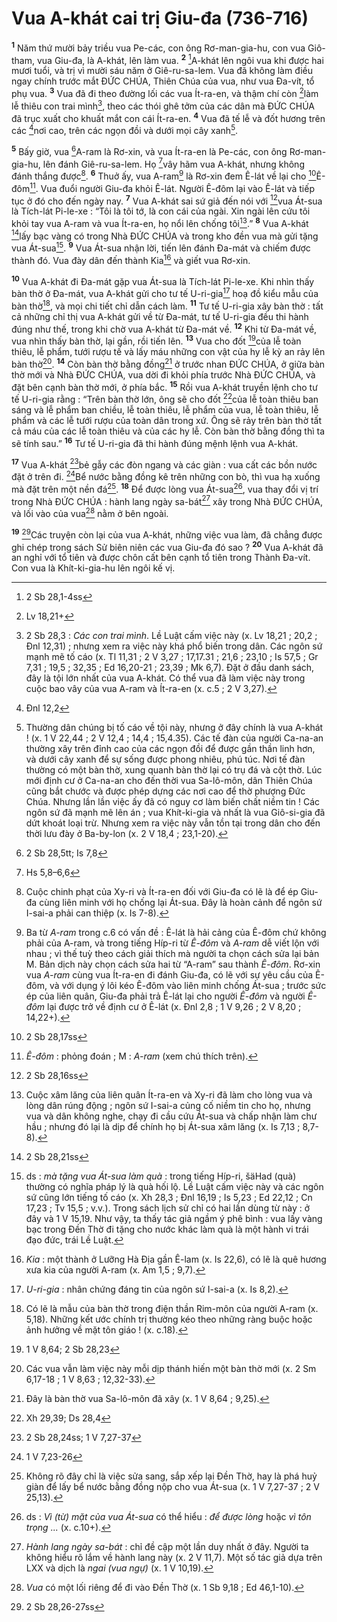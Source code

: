 # Vua A-khát cai trị Giu-đa (736-716)
<sup><b>1</b></sup> Năm thứ mười bảy triều vua Pe-các, con ông Rơ-man-gia-hu, con vua Giô-tham, vua Giu-đa, là A-khát, lên làm vua. <sup><b>2</b></sup> [^1*]A-khát lên ngôi vua khi được hai mươi tuổi, và trị vì mười sáu năm ở Giê-ru-sa-lem. Vua đã không làm điều ngay chính trước mắt ĐỨC CHÚA, Thiên Chúa của vua, như vua Đa-vít, tổ phụ vua. <sup><b>3</b></sup> Vua đã đi theo đường lối các vua Ít-ra-en, và thậm chí còn [^2*]làm lễ thiêu con trai mình[^1], theo các thói ghê tởm của các dân mà ĐỨC CHÚA đã trục xuất cho khuất mắt con cái Ít-ra-en. <sup><b>4</b></sup> Vua đã tế lễ và đốt hương trên các [^3*]nơi cao, trên các ngọn đồi và dưới mọi cây xanh[^2].

<sup><b>5</b></sup> Bấy giờ, vua [^4*]A-ram là Rơ-xin, và vua Ít-ra-en là Pe-các, con ông Rơ-man-gia-hu, lên đánh Giê-ru-sa-lem. Họ [^5*]vây hãm vua A-khát, nhưng không đánh thắng được[^3]. <sup><b>6</b></sup> Thuở ấy, vua A-ram[^4] là Rơ-xin đem Ê-lát về lại cho [^6*]Ê-đôm[^5]. Vua đuổi người Giu-đa khỏi Ê-lát. Người Ê-đôm lại vào Ê-lát và tiếp tục ở đó cho đến ngày nay. <sup><b>7</b></sup> Vua A-khát sai sứ giả đến nói với [^7*]vua Át-sua là Tích-lát Pi-le-xe : “Tôi là tôi tớ, là con cái của ngài. Xin ngài lên cứu tôi khỏi tay vua A-ram và vua Ít-ra-en, họ nổi lên chống tôi[^6].” <sup><b>8</b></sup> Vua A-khát [^8*]lấy bạc vàng có trong Nhà ĐỨC CHÚA và trong kho đền vua mà gửi tặng vua Át-sua[^7]. <sup><b>9</b></sup> Vua Át-sua nhận lời, tiến lên đánh Đa-mát và chiếm được thành đó. Vua đày dân đến thành Kia[^8] và giết vua Rơ-xin.

<sup><b>10</b></sup> Vua A-khát đi Đa-mát gặp vua Át-sua là Tích-lát Pi-le-xe. Khi nhìn thấy bàn thờ ở Đa-mát, vua A-khát gửi cho tư tế U-ri-gia[^9] hoạ đồ kiểu mẫu của bàn thờ[^10], và mọi chi tiết chỉ dẫn cách làm. <sup><b>11</b></sup> Tư tế U-ri-gia xây bàn thờ : tất cả những chỉ thị vua A-khát gửi về từ Đa-mát, tư tế U-ri-gia đều thi hành đúng như thế, trong khi chờ vua A-khát từ Đa-mát về. <sup><b>12</b></sup> Khi từ Đa-mát về, vua nhìn thấy bàn thờ, lại gần, rồi tiến lên. <sup><b>13</b></sup> Vua cho đốt [^9*]của lễ toàn thiêu, lễ phẩm, tưới rượu tế và lấy máu những con vật của hy lễ kỳ an rảy lên bàn thờ[^11]. <sup><b>14</b></sup> Còn bàn thờ bằng đồng[^12] ở trước nhan ĐỨC CHÚA, ở giữa bàn thờ mới và Nhà ĐỨC CHÚA, vua dời đi khỏi phía trước Nhà ĐỨC CHÚA, và đặt bên cạnh bàn thờ mới, ở phía bắc. <sup><b>15</b></sup> Rồi vua A-khát truyền lệnh cho tư tế U-ri-gia rằng : “Trên bàn thờ lớn, ông sẽ cho đốt [^10*]của lễ toàn thiêu ban sáng và lễ phẩm ban chiều, lễ toàn thiêu, lễ phẩm của vua, lễ toàn thiêu, lễ phẩm và các lễ tưới rượu của toàn dân trong xứ. Ông sẽ rảy trên bàn thờ tất cả máu của các lễ toàn thiêu và của các hy lễ. Còn bàn thờ bằng đồng thì ta sẽ tính sau.” <sup><b>16</b></sup> Tư tế U-ri-gia đã thi hành đúng mệnh lệnh vua A-khát.

<sup><b>17</b></sup> Vua A-khát [^11*]bẻ gẫy các đòn ngang và các giàn : vua cất các bồn nước đặt ở trên đi. [^12*]Bể nước bằng đồng kê trên những con bò, thì vua hạ xuống mà đặt trên một nền đá[^13]. <sup><b>18</b></sup> Để được lòng vua Át-sua[^14], vua thay đổi vị trí trong Nhà ĐỨC CHÚA : hành lang ngày sa-bát[^15] xây trong Nhà ĐỨC CHÚA, và lối vào của vua[^16] nằm ở bên ngoài.

<sup><b>19</b></sup> [^13*]Các truyện còn lại của vua A-khát, những việc vua làm, đã chẳng được ghi chép trong sách Sử biên niên các vua Giu-đa đó sao ? <sup><b>20</b></sup> Vua A-khát đã an nghỉ với tổ tiên và được chôn cất bên cạnh tổ tiên trong Thành Đa-vít. Con vua là Khít-ki-gia-hu lên ngôi kế vị.

[^1]: 2 Sb 28,3 : <i>Các con trai mình</i>. Lề Luật cấm việc này (x. Lv 18,21 ; 20,2 ; Đnl 12,31) ; nhưng xem ra việc này khá phổ biến trong dân. Các ngôn sứ mạnh mẽ tố cáo (x. Tl 11,31 ; 2 V 3,27 ; 17,17.31 ; 21,6 ; 23,10 ; Is 57,5 ; Gr 7,31 ; 19,5 ; 32,35 ; Ed 16,20-21 ; 23,39 ; Mk 6,7). Đặt ở đầu danh sách, đây là tội lớn nhất của vua A-khát. Có thể vua đã làm việc này trong cuộc bao vây của vua A-ram và Ít-ra-en (x. c.5 ; 2 V 3,27).
[^2]: Thường dân chúng bị tố cáo về tội này, nhưng ở đây chính là vua A-khát ! (x. 1 V 22,44 ; 2 V 12,4 ; 14,4 ; 15,4.35). Các tế đàn của người Ca-na-an thường xây trên đỉnh cao của các ngọn đồi để được gần thần linh hơn, và dưới cây xanh để sự sống được phong nhiêu, phú túc. Nơi tế đàn thường có một bàn thờ, xung quanh bàn thờ lại có trụ đá và cột thờ. Lúc mới định cư ở Ca-na-an cho đến thời vua Sa-lô-môn, dân Thiên Chúa cũng bắt chước và được phép dựng các nơi cao để thờ phượng Đức Chúa. Nhưng lần lần việc ấy đã có nguy cơ làm biến chất niềm tin ! Các ngôn sứ đã mạnh mẽ lên án ; vua Khít-ki-gia và nhất là vua Giô-si-gia đã dứt khoát loại trừ. Nhưng xem ra việc này vẫn tồn tại trong dân cho đến thời lưu đày ở Ba-by-lon (x. 2 V 18,4 ; 23,1-20).
[^3]: Cuộc chinh phạt của Xy-ri và Ít-ra-en đối với Giu-đa có lẽ là để ép Giu-đa cùng liên minh với họ chống lại Át-sua. Đây là hoàn cảnh để ngôn sứ I-sai-a phải can thiệp (x. Is 7-8).
[^4]: Ba từ <i>A-ram</i> trong c.6 có vấn đề : Ê-lát là hải cảng của Ê-đôm chứ không phải của A-ram, và trong tiếng Híp-ri từ <i>Ê-đôm</i> và <i>A-ram</i> dễ viết lộn với nhau ; vì thế tuỳ theo cách giải thích mà người ta chọn cách sửa lại bản M. Bản dịch này chọn cách sửa hai từ “A-ram” sau thành <i>Ê-đôm</i>. Rơ-xin vua <i>A-ram</i> cùng vua Ít-ra-en đi đánh Giu-đa, có lẽ với sự yêu cầu của Ê-đôm, và với dụng ý lôi kéo Ê-đôm vào liên minh chống Át-sua ; trước sức ép của liên quân, Giu-đa phải trả Ê-lát lại cho người <i>Ê-đôm</i> và người <i>Ê-đôm</i> lại được trở về định cư ở Ê-lát (x. Đnl 2,8 ; 1 V 9,26 ; 2 V 8,20 ; 14,22+).
[^5]: <i>Ê-đôm</i> : phỏng đoán ; M : <i>A-ram</i> (xem chú thích trên).
[^6]: Cuộc xâm lăng của liên quân Ít-ra-en và Xy-ri đã làm cho lòng vua và lòng dân rúng động ; ngôn sứ I-sai-a củng cố niềm tin cho họ, nhưng vua và dân không nghe, chạy đi cầu cứu Át-sua và chấp nhận làm chư hầu ; nhưng đó lại là dịp để chính họ bị Át-sua xâm lăng (x. Is 7,13 ; 8,7-8).
[^7]: ds : <i>mà tặng vua Át-sua làm quà</i> : trong tiếng Híp-ri, <span class="hebrew-translit">šäHad</span> (quà) thường có nghĩa pháp lý là quà hối lộ. Lề Luật cấm việc này và các ngôn sứ cũng lớn tiếng tố cáo (x. Xh 28,3 ; Đnl 16,19 ; Is 5,23 ; Ed 22,12 ; Cn 17,23 ; Tv 15,5 ; v.v.). Trong sách lịch sử chỉ có hai lần dùng từ này : ở đây và 1 V 15,19. Như vậy, ta thấy tác giả ngầm ý phê bình : vua lấy vàng bạc trong Đền Thờ đi tặng cho nước khác làm quà là một hành vi trái đạo đức, trái Lề Luật.
[^8]: <i>Kia</i> : một thành ở Lưỡng Hà Địa gần Ê-lam (x. Is 22,6), có lẽ là quê hương xưa kia của người A-ram (x. Am 1,5 ; 9,7).
[^9]: <i>U-ri-gia</i> : nhân chứng đáng tin của ngôn sứ I-sai-a (x. Is 8,2).
[^10]: Có lẽ là mẫu của bàn thờ trong điện thần Rim-môn của người A-ram (x. 5,18). Những kết ước chính trị thường kéo theo những ràng buộc hoặc ảnh hưởng về mặt tôn giáo ! (x. c.18).
[^11]: Các vua vẫn làm việc này mỗi dịp thánh hiến một bàn thờ mới (x. 2 Sm 6,17-18 ; 1 V 8,63 ; 12,32-33).
[^12]: Đây là bàn thờ vua Sa-lô-môn đã xây (x. 1 V 8,64 ; 9,25).
[^13]: Không rõ đây chỉ là việc sửa sang, sắp xếp lại Đền Thờ, hay là phá huỷ giàn để lấy bể nước bằng đồng nộp cho vua Át-sua (x. 1 V 7,27-37 ; 2 V 25,13).
[^14]: ds : <i>Vì (từ) mặt của vua Át-sua</i> có thể hiểu : <i>để được lòng</i> hoặc <i>vì tôn trọng ...</i> (x. c.10+).
[^15]: <i>Hành lang ngày sa-bát</i> : chỉ đề cập một lần duy nhất ở đây. Người ta không hiểu rõ lắm về hành lang này (x. 2 V 11,7). Một số tác giả dựa trên LXX và dịch là <i>ngai (vua ngự)</i> (x. 1 V 10,19).
[^16]: <i>Vua</i> có một lối riêng để đi vào Đền Thờ (x. 1 Sb 9,18 ; Ed 46,1-10).
[^1*]: 2 Sb 28,1-4ss
[^2*]: Lv 18,21+
[^3*]: Đnl 12,2
[^4*]: 2 Sb 28,5tt; Is 7,8
[^5*]: Hs 5,8–6,6
[^6*]: 2 Sb 28,17ss
[^7*]: 2 Sb 28,16ss
[^8*]: 2 Sb 28,21ss
[^9*]: 1 V 8,64; 2 Sb 28,23
[^10*]: Xh 29,39; Ds 28,4
[^11*]: 2 Sb 28,24ss; 1 V 7,27-37
[^12*]: 1 V 7,23-26
[^13*]: 2 Sb 28,26-27ss
